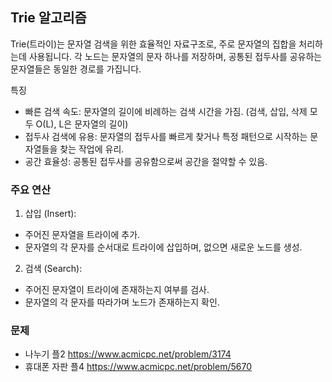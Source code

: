 ## Trie 알고리즘
Trie(트라이)는 문자열 검색을 위한 효율적인 자료구조로, 주로 문자열의 집합을 처리하는데 사용됩니다. 각 노드는 문자열의 문자 하나를 저장하며, 공통된 접두사를 공유하는 문자열들은 동일한 경로를 가집니다.

특징
* 빠른 검색 속도: 문자열의 길이에 비례하는 검색 시간을 가짐. (검색, 삽입, 삭제 모두 O(L), L은 문자열의 길이)
* 접두사 검색에 유용: 문자열의 접두사를 빠르게 찾거나 특정 패턴으로 시작하는 문자열들을 찾는 작업에 유리.
* 공간 효율성: 공통된 접두사를 공유함으로써 공간을 절약할 수 있음.

### 주요 연산
1. 삽입 (Insert):
* 주어진 문자열을 트라이에 추가.
* 문자열의 각 문자를 순서대로 트라이에 삽입하며, 없으면 새로운 노드를 생성.
2. 검색 (Search):
* 주어진 문자열이 트라이에 존재하는지 여부를 검사.
* 문자열의 각 문자를 따라가며 노드가 존재하는지 확인.

### 문제
* 나누기 플2
https://www.acmicpc.net/problem/3174
* 휴대폰 자판 플4
https://www.acmicpc.net/problem/5670
